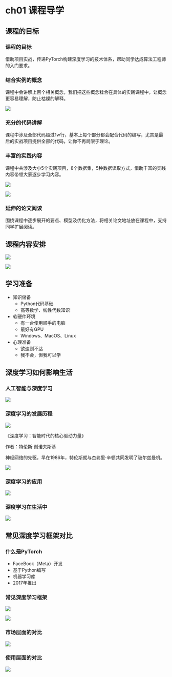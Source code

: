 # ch01 课程导学

## 课程的目标

### 课程的目标

借助项目实战，传递PyTorch构建深度学习的技术体系，帮助同学达成算法工程师的入门要求。

### 结合实例的概念

课程中会讲解上百个相关概念，我们把这些概念糅合在具体的实践课程中，让概念更容易理解，防止枯燥的解释。

![](../images/ch01_20250406_1017.png)

### 充分的代码讲解

课程中涉及全部代码超过1w行，基本上每个部分都会配合代码的编写，尤其是最后的实战项目提供全部的代码，让你不再局限于理论。

### 丰富的实践内容

课程中共涉及大小5个实践项目，8个数据集，5种数据读取方式，借助丰富的实践内容带领大家逐步学习内容。

![](../images/ch01_2025-04-06_10-23-44.png)

![](../images/ch01_20250406_1026.png)

### 延伸的论文阅读

围绕课程中逐步展开的要点、模型及优化方法，将相关论文地址放在课程中，支持同学扩展阅读。

## 课程内容安排

![](../images/ch01_20250406_1037.png)

![](../images/ch01_20250406_1041.png)

## 学习准备

- 知识储备
    - Python代码基础
    - 高等数学、线性代数知识
- 软硬件环境
    - 有一台使用顺手的电脑
    - 最好有GPU
    - Windows、MacOS、Linux
- 心理准备
    - 欲速则不达
    - 我不会，但我可以学

## 深度学习如何影响生活

### 人工智能与深度学习

![](../images/ch01_2025-04-06_11-00-35.png)

### 深度学习的发展历程

![](../images/ch01_2025-04-06_11-05-37.png)

《深度学习：智能时代的核心驱动力量》

作者：特伦斯$\cdot$谢诺夫斯基

神经网络的先驱，早在1986年，特伦斯就与杰弗里$\cdot$辛顿共同发明了玻尔兹曼机。

![](../images/ch01_2025-04-06_11-25-40.png)

### 深度学习的应用

![](../images/ch01_2025-04-06_11-30-02.png)

### 深度学习在生活中

![](../images/ch01_20250406_1133.png)

## 常见深度学习框架对比

### 什么是PyTorch
- FaceBook（Meta）开发
- 基于Python编写
- 机器学习库
- 2017年推出

### 常见深度学习框架

![](../images/ch01_20250406_1145.png)

![](../images/ch01_2025-04-06_12-03-12.png)

### 市场层面的对比

![](../images/ch01_2025-04-06_12-04-44.png)

### 使用层面的对比

![](../images/ch01_2025-04-06_12-09-38.png)

